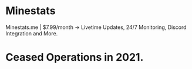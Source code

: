 # Minestats
Minestats.me | $7.99/month -> Livetime Updates, 24/7 Monitoring, Discord Integration and More.

# Ceased Operations in 2021.

